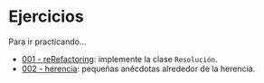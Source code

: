# Ejercicios

Para ir practicando...

- [001 - reRefactoring](001-reRefactoring.md): implemente la clase `Resolución`.
- [002 - herencia](002-herencia.md): pequeñas anécdotas alrededor de la herencia.

